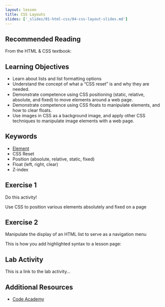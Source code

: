 ```yaml
---
layout: lesson
title: CSS Layouts
slides: ['_slides/01-html-css/04-css-layout-slides.md']
---
```


## Recommended Reading

From the HTML & CSS textbook:


## Learning Objectives

- Learn about lists and list formatting options
- Understand the concept of what a “CSS reset” is and why they are needed.
- Demonstrate competence using CSS positioning (static, relative, absolute, and fixed) to move elements around a web page.
- Demonstrate competence using CSS floats to manipulate elements, and how to clear floats.
- Use images in CSS as a background image, and apply other CSS techniques to manipulate image elements with a web page.


## Keywords

- [Element](https://developer.mozilla.org/en/docs/Web/HTML/Element)
- CSS Reset
- Position (absolute, relative, static, fixed)
- Float (left, right, clear)
- Z-index


## Exercise 1

Do this activity!

Use CSS to position various elements absolutely and fixed on a page

## Exercise 2

Manipulate the display of an HTML list to serve as a navigation menu

This is how you add highlighted syntax to a lesson page:


## Lab Activity

This is a link to the lab activity...

## Additional Resources

- [Code Academy](http://www.codecademy.com/learn)
